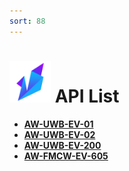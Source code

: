 ```yaml
---
sort: 88
---
```


#  <img src="https://raw.githubusercontent.com/DeepWiSe888/AIWiSeDoc/main/img/AIWISE.png" width="66" height="66"/>  API List

* **[AW-UWB-EV-01](https://deepwise888.github.io/AIWiSeDoc/API/AW-UWB-EV-01.html)**
* **[AW-UWB-EV-02](https://deepwise888.github.io/AIWiSeDoc/API/AW-UWB-EV-02.html)**
* **[AW-UWB-EV-200](https://deepwise888.github.io/AIWiSeDoc/API/AW-UWB-EV-200.html)**
* **[AW-FMCW-EV-605](https://deepwise888.github.io/AIWiSeDoc/API/AW-FMCW-EV-605.html)**

